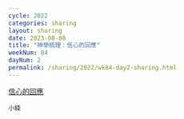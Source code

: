 ```yaml
---
cycle: 2022
categories: sharing
layout: sharing
date: 2023-08-08
title: "神學梳理：信心的回應"
weekNum: 84
dayNum: 2
permalink: /sharing/2022/wk84-day2-sharing.html
---
```


[信心的回應](https://eccseattle.github.io/media/sharing/2022/wk084/2023-08-08-bin.m4a)

`小錢`
